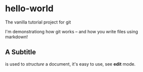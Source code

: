 # hello-world
The vanilla tutorial project for git

I'm demonstrationg how git works – and how you write files using markdown!
## A Subtitle
is used to _structure_ a document, it's easy to use, see **edit** mode.
